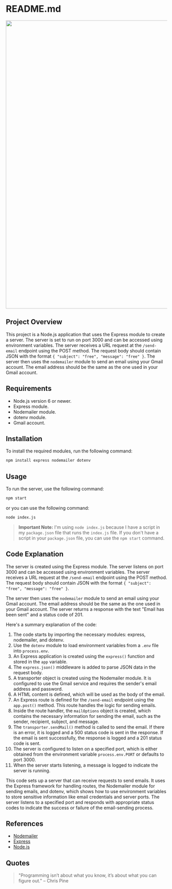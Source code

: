# README.md

<div align="center">
  <img src="https://user-images.githubusercontent.com/74038190/213910845-af37a709-8995-40d6-be59-724526e3c3d7.gif" width="900">
</div>

## Project Overview

This project is a Node.js application that uses the Express module to create a server. The server is set to run on port 3000 and can be accessed using environment variables. The server receives a URL request at the `/send-email` endpoint using the POST method. The request body should contain JSON with the format `{ "subject": "free", "message": "free" }`. The server then uses the `nodemailer` module to send an email using your Gmail account. The email address should be the same as the one used in your Gmail account.

## Requirements

- Node.js version 6 or newer.
- Express module.
- Nodemailer module.
- dotenv module.
- Gmail account.

## Installation

To install the required modules, run the following command:

```bash
npm install express nodemailer dotenv
```

## Usage

To run the server, use the following command:

```bash
npm start
```

or you can use the following command:

```bash
node index.js
```

> **Important Note:** I'm using `node index.js` because I have a script in my `package.json` file that runs the `index.js` file. If you don't have a script in your `package.json` file, you can use the `npm start` command.

## Code Explanation

The server is created using the Express module. The server listens on port 3000 and can be accessed using environment variables. The server receives a URL request at the `/send-email` endpoint using the POST method. The request body should contain JSON with the format `{ "subject": "free", "message": "free" }`.

The server then uses the `nodemailer` module to send an email using your Gmail account. The email address should be the same as the one used in your Gmail account. The server returns a response with the text "Email has been sent" and a status code of 201.

Here's a summary explanation of the code:

1. The code starts by importing the necessary modules: express, nodemailer, and dotenv.
2. Use the `dotenv` module to load environment variables from a `.env` file into `process.env`.
3. An Express application is created using the `express()` function and stored in the `app` variable.
4. The `express.json()` middleware is added to parse JSON data in the request body.
5. A transporter object is created using the Nodemailer module. It is configured to use the Gmail service and requires the sender's email address and password.
6. A HTML content is defined, which will be used as the body of the email.
7. An Express route is defined for the `/send-email` endpoint using the `app.post()` method. This route handles the logic for sending emails.
8. Inside the route handler, the `mailOptions` object is created, which contains the necessary information for sending the email, such as the sender, recipient, subject, and message.
9. The `transporter.sendMail()` method is called to send the email. If there is an error, it is logged and a 500 status code is sent in the response. If the email is sent successfully, the response is logged and a 201 status code is sent.
10. The server is configured to listen on a specified port, which is either obtained from the environment variable `process.env.PORT` or defaults to port 3000.
11. When the server starts listening, a message is logged to indicate the server is running.

This code sets up a server that can receive requests to send emails. It uses the Express framework for handling routes, the Nodemailer module for sending emails, and dotenv, which shows how to use environment variables to store sensitive information like email credentials and server ports. The server listens to a specified port and responds with appropriate status codes to indicate the success or failure of the email-sending process.

## References

- [Nodemailer](https://nodemailer.com/about/)
- [Express](https://expressjs.com/)
- [Node.js](https://nodejs.org/en/)

## Quotes

> "Programming isn’t about what you know, it’s about what you can figure out." – Chris Pine
